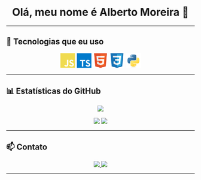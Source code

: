 <!-- Perfil: Alberto Moreira -->

<h1 align="center">Olá, meu nome é Alberto Moreira 👋</h1>

---

## 🚀 Tecnologias que eu uso

<p align="center">
  <img src="https://raw.githubusercontent.com/devicons/devicon/master/icons/javascript/javascript-plain.svg" alt="JavaScript" height="40"/>
  <img src="https://raw.githubusercontent.com/devicons/devicon/master/icons/typescript/typescript-plain.svg" alt="TypeScript" height="40"/>
  <img src="https://raw.githubusercontent.com/devicons/devicon/master/icons/html5/html5-original.svg" alt="HTML5" height="40"/>
  <img src="https://raw.githubusercontent.com/devicons/devicon/master/icons/css3/css3-original.svg" alt="CSS3" height="40"/>
  <img src="https://raw.githubusercontent.com/devicons/devicon/master/icons/python/python-original.svg" alt="Python" height="40"/>
</p>

---

## 📊 Estatísticas do GitHub

<p align="center">
  <img src="https://github-readme-stats.vercel.app/api?username=albertodomi&show_icons=true&theme=react&hide_border=true&count_private=true&custom_title=Alberto%20Moreira's%20GitHub%20Stats" height="180em"/>
</p>
<p align="center">
  <img src="https://streak-stats.demolab.com?user=albertodomi&theme=react&hide_border=true" height="180em"/>
  <img src="https://github-readme-stats.vercel.app/api/top-langs/?username=albertodomi&layout=compact&theme=react&hide_border=true&langs_count=6" height="180em"/>
</p>

---

## 📫 Contato

<p align="center">
  <a href="mailto:albertodomingos205@gmail.com" target="_blank">
    <img src="https://img.shields.io/badge/Gmail-D14836?style=for-the-badge&logo=gmail&logoColor=white"/>
  </a>
  <a href="https://www.linkedin.com/in/alberto-domingos-b2b9721bb/" target="_blank">
    <img src="https://img.shields.io/badge/-LinkedIn-%230077B5?style=for-the-badge&logo=linkedin&logoColor=white"/>
  </a>
</p>

---
